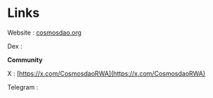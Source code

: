 # Links

Website : [cosmosdao.org](https://cosmosdao.org/)

Dex :&#x20;



**Community**

X : [https://x.com/CosmosdaoRWA](https://x.com/CosmosdaoRWA)

Telegram :&#x20;

